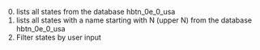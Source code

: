0. lists all states from the database hbtn_0e_0_usa
1. lists all states with a name starting with N (upper N)
   from the database hbtn_0e_0_usa
2. Filter states by user input
